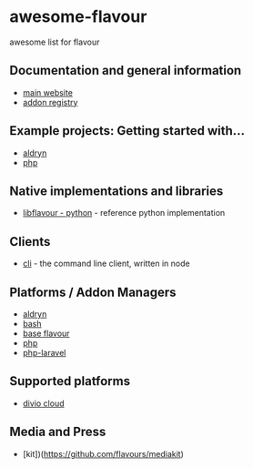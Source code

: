 # awesome-flavour
awesome list for flavour

## Documentation and general information

* [main website](https://www.flavours.dev)
* [addon registry](https://addons.flavours.dev)


## Example projects: Getting started with...

* [aldryn](https://github.com/flavours/getting-started-with-aldryn) 
* [php](https://github.com/flavours/getting-started-with-php) 


## Native implementations and libraries

* [libflavour - python](https://github.com/flavours/libflavour) - reference python implementation

## Clients

* [cli](https://github.com/flavours/cli) - the command line client, written in node


## Platforms / Addon Managers

* [aldryn](https://github.com/flavours/fam-aldryn) 
* [bash](https://github.com/flavours/fam-bash) 
* [base flavour](https://github.com/flavours/fam-flavour) 
* [php](https://github.com/flavours/fam-php) 
* [php-laravel](https://github.com/flavours/fam-php-laravel) 

## Supported platforms

* [divio cloud](https://www.divio.com)

## Media and Press

* [kit])(https://github.com/flavours/mediakit)

